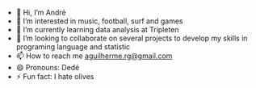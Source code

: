 - 👋 Hi, I’m André 
- 👀 I’m interested in music, football, surf and games 
- 🌱 I’m currently learning data analysis at Tripleten
- 💞️ I’m looking to collaborate on several projects to develop my skills in programing language and statistic
- 📫 How to reach me aguilherme.rg@gmail.com
- 😄 Pronouns: Dedé
- ⚡ Fun fact: I hate olives 

<!---
aguilhermerg/aguilhermerg is a ✨ special ✨ repository because its `README.md` (this file) appears on your GitHub profile.
You can click the Preview link to take a look at your changes.
--->
